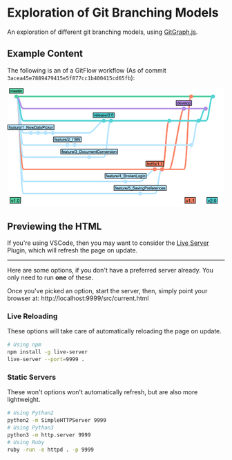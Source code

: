 # Exploration of Git Branching Models

An exploration of different git branching models, using [GitGraph.js](http://gitgraphjs.com/).

## Example Content

The following is an of a GitFlow workflow (As of commit `3acea45e7889479415e5f877cc1b400415cd65fb`):

![GitFlow Workflow](./imgs/3acea45e78.png)

## Previewing the HTML

If you're using VSCode, then you may want to consider the [Live Server](https://marketplace.visualstudio.com/items?itemName=ritwickdey.LiveServer) Plugin, which will refresh the page on update.

---

Here are some options, if you don't have a preferred server already. You only need to run **one** of these.

Once you've picked an option, start the server, then, simply point your browser at: http://localhost:9999/src/current.html

### Live Reloading

These options will take care of automatically reloading the page on update.

```sh
# Using npm
npm install -g live-server
live-server --port=9999 .
```

### Static Servers

These won't options won't automatically refresh, but are also more lightweight.

```sh
# Using Python2
python2 -m SimpleHTTPServer 9999
# Using Python3
python3 -m http.server 9999
# Using Ruby
ruby -run -e httpd . -p 9999
```